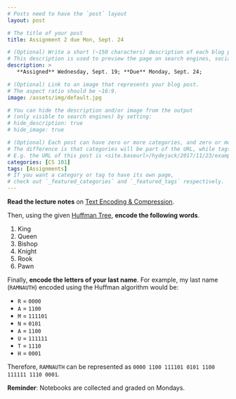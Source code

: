 ```yaml
---
# Posts need to have the `post` layout
layout: post

# The title of your post
title: Assignment 2 due Mon, Sept. 24

# (Optional) Write a short (~150 characters) description of each blog post.
# This description is used to preview the page on search engines, social media, etc.
description: >
   **Assigned** Wednesday, Sept. 19; **Due** Monday, Sept. 24;

# (Optional) Link to an image that represents your blog post.
# The aspect ratio should be ~16:9.
image: /assets/img/default.jpg

# You can hide the description and/or image from the output
# (only visible to search engines) by setting:
# hide_description: true
# hide_image: true

# (Optional) Each post can have zero or more categories, and zero or more tags.
# The difference is that categories will be part of the URL, while tags will not.
# E.g. the URL of this post is <site.baseurl>/hydejack/2017/11/23/example-content/
categories: [CS 101]
tags: [Assignments]
# If you want a category or tag to have its own page,
# check out `_featured_categories` and `_featured_tags` respectively.
---
```

**Read the lecture notes** on [Text Encoding & Compression](https://ramnauth.github.io/cs%20101/2018/09/18/text-encoding/).

Then, using the given [Huffman Tree](https://ramnauth.github.io/cs%20101/2018/09/18/text-encoding/#huffman-coding), **encode the following words**.

1. King
2. Queen
3. Bishop
4. Knight
5. Rook
6. Pawn

Finally, **encode the letters of your last name**. For example, my last name (`RAMNAUTH`) encoded using the Huffman algorithm would be:
- `R` = `0000`
- `A` = `1100`
- `M` = `111101`
- `N` = `0101`
- `A` = `1100`
- `U` = `111111`
- `T` = `1110`
- `H` = `0001`

Therefore, `RAMNAUTH` can be represented as `0000 1100 111101 0101 1100 111111 1110 0001`. 

**Reminder**: Notebooks are collected and graded on Mondays.